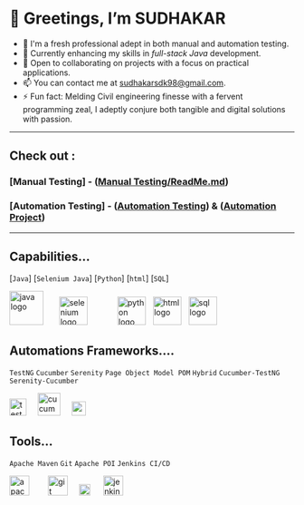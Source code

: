 # 👋 Greetings, I’m SUDHAKAR
- 👀 I'm a fresh professional adept in both manual and automation testing.
- 🌱 Currently enhancing my skills in *full-stack Java* development.
- 💞️ Open to collaborating on projects with a focus on practical applications.
- 📫 You can contact me at sudhakarsdk98@gmail.com.
- ⚡ Fun fact: Melding Civil engineering finesse with a fervent programming zeal, I adeptly conjure both tangible and digital solutions with passion.
---
## Check out :
### [Manual Testing] - ([Manual Testing/ReadMe.md](https://github.com/sudhakarsdk98/SDET/blob/ba67228f6251c0992de29651fa9246c637588b20/Manual%20Testing/ReadMe.md))

### [Automation Testing] - ([Automation Testing](https://github.com/sudhakarsdk98/SDET/tree/ba67228f6251c0992de29651fa9246c637588b20/Automation%20Testing))   & ([Automation Project](https://github.com/sudhakarsdk98/SDETBatch.git))

---
## Capabilities...

[`Java`] [`Selenium Java`] [`Python`] [`html`] [`SQL`]

<div align="left">
  <img src="https://github.com/sudhakarsdk98/sudhakarsdk98/assets/161011127/01891f89-d450-44ec-a585-2317b4695ab2" height="60" alt="java logo" />
  <img width="20" />
  <img src="https://github.com/sudhakarsdk98/sudhakarsdk98/assets/161011127/cc9fdfa0-88e7-479e-867c-6ca199256ce2" height="50" alt="selenium logo"  />
  <img width="45" />
  <img src="https://github.com/sudhakarsdk98/sudhakarsdk98/assets/161011127/1c0d19b2-def5-4b10-a5bb-a0655fcada4a" height="50" alt="python logo"  />
  <img width="5" />
  <img src="https://github.com/sudhakarsdk98/sudhakarsdk98/assets/161011127/81e3998c-4c81-4c76-88ee-cd51bbc38105" height="50" alt="html logo"  />
  <img width="5" />
  <img src="https://github.com/sudhakarsdk98/sudhakarsdk98/assets/161011127/7509e67b-1762-48f4-8522-e56f7c668692" height="50" alt="sql logo"  />
  <img width="20" />  
</div>





## Automations Frameworks....
`TestNG`  `Cucumber`  `Serenity`  `Page Object Model POM`  `Hybrid`   `Cucumber-TestNG`   `Serenity-Cucumber`
<div align="left">
   <img src="https://github.com/sudhakarsdk98/sudhakarsdk98/assets/161011127/1014410f-b9be-49fa-bedb-592982624435" height="30" alt="testng logo"   />
   <img width="12"  />
  <img src="https://github.com/sudhakarsdk98/sudhakarsdk98/assets/161011127/f6507af3-1107-4a67-bbd7-00d6a6e37e02" height="40" alt="cucumber logo"  />
   <img width="12" />
  <img src="https://github.com/sudhakarsdk98/sudhakarsdk98/assets/161011127/c297a34b-8175-4742-bb89-d533a2c241dc" height="25" alt="serenity logo"  />
   <img width="12" />
 
</div>

## Tools...

`Apache Maven` `Git` `Apache POI` `Jenkins CI/CD`
<div align="left" >
 <img src="https://github.com/sudhakarsdk98/sudhakarsdk98/assets/161011127/5d965315-66a8-4b53-883b-8d58581a993a" height="35" alt="apache maven logo"  />
  <img width="25" />
   <img src="https://github.com/sudhakarsdk98/sudhakarsdk98/assets/161011127/f51a9b9d-9642-42c8-91cd-49e3ea5c4962" height="35" alt="git logo"  />
  <img width="12" />  
  <img src="https://github.com/sudhakarsdk98/sudhakarsdk98/assets/161011127/84f7e9f7-7730-41bc-be75-be39a411bfdb" height="20" alt="apache POI logo"  />
  <img width="15" />
   <img src="https://github.com/sudhakarsdk98/sudhakarsdk98/assets/161011127/48b703cd-5187-47ea-a575-d696214b7a16" height="35" alt="jenkins logo"  />
  <img width="12" />  
</div>

